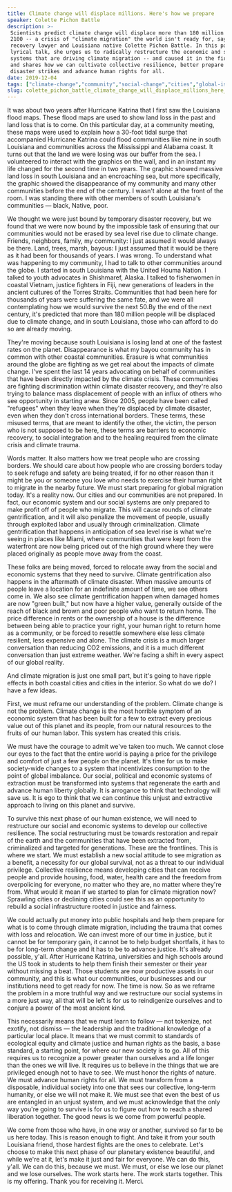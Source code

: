 ```yaml
---
title: Climate change will displace millions. Here's how we prepare
speaker: Colette Pichon Battle
description: >-
 Scientists predict climate change will displace more than 180 million people by
 2100 -- a crisis of "climate migration" the world isn't ready for, says disaster
 recovery lawyer and Louisiana native Colette Pichon Battle. In this passionate,
 lyrical talk, she urges us to radically restructure the economic and social
 systems that are driving climate migration -- and caused it in the first place --
 and shares how we can cultivate collective resilience, better prepare before
 disaster strikes and advance human rights for all.
date: 2019-12-04
tags: ["climate-change","community","social-change","cities","global-issues","human-rights","environment","society","activism","humanity"]
slug: colette_pichon_battle_climate_change_will_displace_millions_here_s_how_we_prepare
---
```


It was about two years after Hurricane Katrina that I first saw the Louisiana flood maps.
These flood maps are used to show land loss in the past and land loss that is to come. On
this particular day, at a community meeting, these maps were used to explain how a 30-foot
tidal surge that accompanied Hurricane Katrina could flood communities like mine in south
Louisiana and communities across the Mississippi and Alabama coast. It turns out that the
land we were losing was our buffer from the sea. I volunteered to interact with the
graphics on the wall, and in an instant my life changed for the second time in two years.
The graphic showed massive land loss in south Louisiana and an encroaching sea, but more
specifically, the graphic showed the disappearance of my community and many other
communities before the end of the century. I wasn't alone at the front of the room. I was
standing there with other members of south Louisiana's communities — black, Native,
poor.

We thought we were just bound by temporary disaster recovery, but we found that we were
now bound by the impossible task of ensuring that our communities would not be erased by
sea level rise due to climate change. Friends, neighbors, family, my community: I just
assumed it would always be there. Land, trees, marsh, bayous: I just assumed that it would
be there as it had been for thousands of years. I was wrong. To understand what was
happening to my community, I had to talk to other communities around the globe. I started
in south Louisiana with the United Houma Nation. I talked to youth advocates in
Shishmaref, Alaska. I talked to fisherwomen in coastal Vietnam, justice fighters in Fiji,
new generations of leaders in the ancient cultures of the Torres Straits. Communities that
had been here for thousands of years were suffering the same fate, and we were all
contemplating how we would survive the next 50.By the end of the next century, it's
predicted that more than 180 million people will be displaced due to climate change, and
in south Louisiana, those who can afford to do so are already moving.

They're moving because south Louisiana is losing land at one of the fastest rates on the
planet. Disappearance is what my bayou community has in common with other coastal
communities. Erasure is what communities around the globe are fighting as we get real
about the impacts of climate change. I've spent the last 14 years advocating on behalf of
communities that have been directly impacted by the climate crisis. These communities are
fighting discrimination within climate disaster recovery, and they're also trying to
balance mass displacement of people with an influx of others who see opportunity in
starting anew. Since 2005, people have been called "refugees" when they leave when they're
displaced by climate disaster, even when they don't cross international borders. These
terms, these misused terms, that are meant to identify the other, the victim, the person
who is not supposed to be here, these terms are barriers to economic recovery, to social
integration and to the healing required from the climate crisis and climate
trauma.

Words matter. It also matters how we treat people who are crossing borders. We should care
about how people who are crossing borders today to seek refuge and safety are being
treated, if for no other reason than it might be you or someone you love who needs to
exercise their human right to migrate in the nearby future. We must start preparing for
global migration today. It's a reality now. Our cities and our communities are not
prepared. In fact, our economic system and our social systems are only prepared to make
profit off of people who migrate. This will cause rounds of climate gentrification, and it
will also penalize the movement of people, usually through exploited labor and usually
through criminalization. Climate gentrification that happens in anticipation of sea level
rise is what we're seeing in places like Miami, where communities that were kept from the
waterfront are now being priced out of the high ground where they were placed originally
as people move away from the coast.

These folks are being moved, forced to relocate away from the social and economic systems
that they need to survive. Climate gentrification also happens in the aftermath of climate
disaster. When massive amounts of people leave a location for an indefinite amount of
time, we see others come in. We also see climate gentrification happen when damaged homes
are now "green built," but now have a higher value, generally outside of the reach of
black and brown and poor people who want to return home. The price difference in rents or
the ownership of a house is the difference between being able to practice your right, your
human right to return home as a community, or be forced to resettle somewhere else less
climate resilient, less expensive and alone. The climate crisis is a much larger
conversation than reducing CO2 emissions, and it is a much different conversation than
just extreme weather. We're facing a shift in every aspect of our global
reality.

And climate migration is just one small part, but it's going to have ripple effects in
both coastal cities and cities in the interior. So what do we do? I have a few
ideas.

First, we must reframe our understanding of the problem. Climate change is not the
problem. Climate change is the most horrible symptom of an economic system that has been
built for a few to extract every precious value out of this planet and its people, from
our natural resources to the fruits of our human labor. This system has created this
crisis.

We must have the courage to admit we've taken too much. We cannot close our eyes to the
fact that the entire world is paying a price for the privilege and comfort of just a few
people on the planet. It's time for us to make society-wide changes to a system that
incentivizes consumption to the point of global imbalance. Our social, political and
economic systems of extraction must be transformed into systems that regenerate the earth
and advance human liberty globally. It is arrogance to think that technology will save us.
It is ego to think that we can continue this unjust and extractive approach to living on
this planet and survive.

To survive this next phase of our human existence, we will need to restructure our social
and economic systems to develop our collective resilience. The social restructuring must
be towards restoration and repair of the earth and the communities that have been
extracted from, criminalized and targeted for generations. These are the frontlines. This
is where we start. We must establish a new social attitude to see migration as a benefit, a
necessity for our global survival, not as a threat to our individual privilege. Collective
resilience means developing cities that can receive people and provide housing, food,
water, health care and the freedom from overpolicing for everyone, no matter who they are,
no matter where they're from. What would it mean if we started to plan for climate
migration now? Sprawling cities or declining cities could see this as an opportunity to
rebuild a social infrastructure rooted in justice and fairness.

We could actually put money into public hospitals and help them prepare for what is to
come through climate migration, including the trauma that comes with loss and relocation.
We can invest more of our time in justice, but it cannot be for temporary gain, it cannot
be to help budget shortfalls, it has to be for long-term change and it has to be to
advance justice. It's already possible, y'all. After Hurricane Katrina, universities and
high schools around the US took in students to help them finish their semester or their
year without missing a beat. Those students are now productive assets in our community,
and this is what our communities, our businesses and our institutions need to get ready
for now. The time is now. So as we reframe the problem in a more truthful way and we
restructure our social systems in a more just way, all that will be left is for us to
reindigenize ourselves and to conjure a power of the most ancient kind.

This necessarily means that we must learn to follow — not tokenize, not exotify, not
dismiss — the leadership and the traditional knowledge of a particular local place. It
means that we must commit to standards of ecological equity and climate justice and human
rights as the basis, a base standard, a starting point, for where our new society is to
go. All of this requires us to recognize a power greater than ourselves and a life longer
than the ones we will live. It requires us to believe in the things that we are privileged
enough not to have to see. We must honor the rights of nature. We must advance human
rights for all. We must transform from a disposable, individual society into one that sees
our collective, long-term humanity, or else we will not make it. We must see that even the
best of us are entangled in an unjust system, and we must acknowledge that the only way
you're going to survive is for us to figure out how to reach a shared liberation
together. The good news is we come from powerful people.

We come from those who have, in one way or another, survived so far to be us here today.
This is reason enough to fight. And take it from your south Louisiana friend, those
hardest fights are the ones to celebrate. Let's choose to make this next phase of our
planetary existence beautiful, and while we're at it, let's make it just and fair for
everyone. We can do this, y'all. We can do this, because we must. We must, or else we lose
our planet and we lose ourselves. The work starts here. The work starts together. This is
my offering. Thank you for receiving it. Merci.

<!--
ad_duration=3.33
comment_count=27
event="TEDWomen 2019"
external_start_time=0
has_talk_citation=0
intro_duration=11.82
is_subtitle_required="False"
is_talk_featured="True"
language="en"
language_swap="False"
native_language="en"
number_of_related_talks=6
number_of_speakers=1
number_of_subtitled_videos=17
number_of_tags=10
number_of_talk_download_languages=18
number_of_talk_more_resources=0
number_of_talk_recommendations=0
number_of_talks_take_actions=3
post_ad_duration=0.83
published_timestamp="2020-01-10 15:47:43"
recording_date="2019-12-04"
speaker_description="Climate justice and human rights lawyer"
speaker_is_published=1
speaker_name="Colette Pichon Battle"
talk_more_resources=[]
talk_name="Climate change will displace millions. Here's how we prepare"
talks_tags=["climate-change","community","social-change","cities","global-issues","human-rights","environment","society","activism","humanity"]
url_audio="https://download.ted.com/talks/ColettePichonBattle_2019W.mp3?apikey=acme-roadrunner"
url_photo_speaker="https://pe.tedcdn.com/images/ted/bdfc9717257ee19512db80bb779140db70176715_254x191.jpg"
url_photo_talk="https://s3.amazonaws.com/talkstar-photos/uploads/0b9cf040-4e80-4b96-8bf6-61eda4278167/ColettePichonBattle_2019W-embed.jpg"
url_webpage="https://www.ted.com/talks/colette_pichon_battle_climate_change_will_displace_millions_here_s_how_we_prepare"
video_type_name="TED Stage Talk"
-->